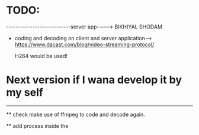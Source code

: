 # TODO:

---------------------------server app----> BIKHIYAL SHODAM

* coding and decoding on client and server application--> https://www.dacast.com/blog/video-streaming-protocol/

  H264 would be used!
  
  

# Next version if I wana develop it by my self

-------------------------------

** check  make use of ffmpeg to code and decode again. 

** add process inside the 
